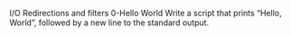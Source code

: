 I/O Redirections and filters
0-Hello World
Write a script that prints “Hello, World”, followed by a new line to the standard output. 
